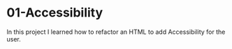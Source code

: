 # 01-Accessibility
In this project I learned how to refactor an HTML to add Accessibility for the user.